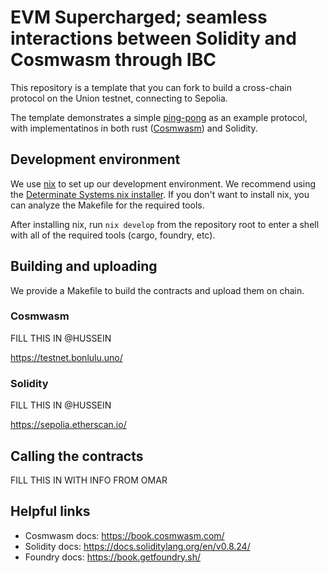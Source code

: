 # EVM Supercharged; seamless interactions between Solidity and Cosmwasm through IBC

This repository is a template that you can fork to build a cross-chain protocol on the Union testnet, connecting to Sepolia.

The template demonstrates a simple [ping-pong](https://union.build/docs/demos/pingpong/) as an example protocol, with implementatinos in both rust ([Cosmwasm](https://cosmwasm.com/)) and Solidity.

## Development environment

We use [nix](https://nixos.org/) to set up our development environment. We recommend using the [Determinate Systems nix installer](https://zero-to-nix.com/start/install). If you don't want to install nix, you can analyze the Makefile for the required tools.

After installing nix, run `nix develop` from the repository root to enter a shell with all of the required tools (cargo, foundry, etc).

## Building and uploading

We provide a Makefile to build the contracts and upload them on chain.

### Cosmwasm

FILL THIS IN @HUSSEIN

https://testnet.bonlulu.uno/

### Solidity

FILL THIS IN @HUSSEIN

https://sepolia.etherscan.io/

## Calling the contracts

FILL THIS IN WITH INFO FROM OMAR

## Helpful links

- Cosmwasm docs: https://book.cosmwasm.com/
- Solidity docs: https://docs.soliditylang.org/en/v0.8.24/
- Foundry docs: https://book.getfoundry.sh/

